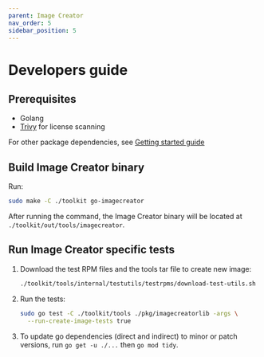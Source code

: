 ```yaml
---
parent: Image Creator
nav_order: 5
sidebar_position: 5
---
```


# Developers guide

## Prerequisites

- Golang
- [Trivy](https://github.com/aquasecurity/trivy/releases/latest) for license scanning

For other package dependencies, see [Getting started guide](./quick-start/quick-start.md)

## Build Image Creator binary

Run:

```bash
sudo make -C ./toolkit go-imagecreator
```

After running the command, the Image Creator binary will be located at
`./toolkit/out/tools/imagecreator`.

## Run Image Creator specific tests

1. Download the test RPM files and the tools tar file to create new image:

   ```bash
   ./toolkit/tools/internal/testutils/testrpms/download-test-utils.sh -t 3.0 -s true
   ```

2. Run the tests:

   ```bash
   sudo go test -C ./toolkit/tools ./pkg/imagecreatorlib -args \
     --run-create-image-tests true
   ```

3. To update go dependencies (direct and indirect) to minor or patch versions,
   run `go get -u ./...` then `go mod tidy`.
